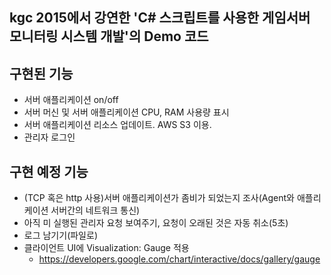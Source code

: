 ## kgc 2015에서 강연한 'C# 스크립트를 사용한 게임서버 모니터링 시스템 개발'의 Demo 코드


## 구현된 기능
- 서버 애플리케이션 on/off
- 서버 머신 및 서버 애플리케이션 CPU, RAM 사용량 표시
- 서버 애플리케이션 리소스 업데이트. AWS S3 이용.
- 관리자 로그인
 

## 구현 예정 기능
- (TCP 혹은 http 사용)서버 애플리케이션가 좀비가 되었는지 조사(Agent와 애플리케이션 서버간의 네트워크 통신)
- 아직 미 실행된 관리자 요청 보여주기, 요청이 오래된 것은 자동 취소(5초)
- 로그 남기기(파일로)
- 클라이언트 UI에 Visualization: Gauge 적용
    - https://developers.google.com/chart/interactive/docs/gallery/gauge
